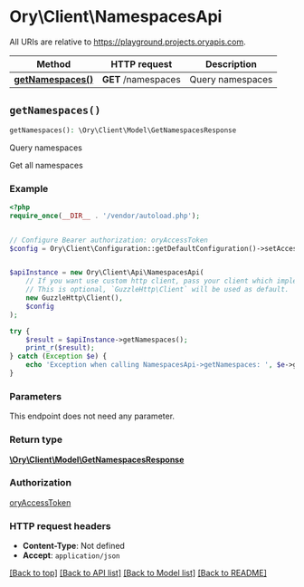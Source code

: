 # Ory\Client\NamespacesApi

All URIs are relative to https://playground.projects.oryapis.com.

Method | HTTP request | Description
------------- | ------------- | -------------
[**getNamespaces()**](NamespacesApi.md#getNamespaces) | **GET** /namespaces | Query namespaces


## `getNamespaces()`

```php
getNamespaces(): \Ory\Client\Model\GetNamespacesResponse
```

Query namespaces

Get all namespaces

### Example

```php
<?php
require_once(__DIR__ . '/vendor/autoload.php');


// Configure Bearer authorization: oryAccessToken
$config = Ory\Client\Configuration::getDefaultConfiguration()->setAccessToken('YOUR_ACCESS_TOKEN');


$apiInstance = new Ory\Client\Api\NamespacesApi(
    // If you want use custom http client, pass your client which implements `GuzzleHttp\ClientInterface`.
    // This is optional, `GuzzleHttp\Client` will be used as default.
    new GuzzleHttp\Client(),
    $config
);

try {
    $result = $apiInstance->getNamespaces();
    print_r($result);
} catch (Exception $e) {
    echo 'Exception when calling NamespacesApi->getNamespaces: ', $e->getMessage(), PHP_EOL;
}
```

### Parameters

This endpoint does not need any parameter.

### Return type

[**\Ory\Client\Model\GetNamespacesResponse**](../Model/GetNamespacesResponse.md)

### Authorization

[oryAccessToken](../../README.md#oryAccessToken)

### HTTP request headers

- **Content-Type**: Not defined
- **Accept**: `application/json`

[[Back to top]](#) [[Back to API list]](../../README.md#endpoints)
[[Back to Model list]](../../README.md#models)
[[Back to README]](../../README.md)
